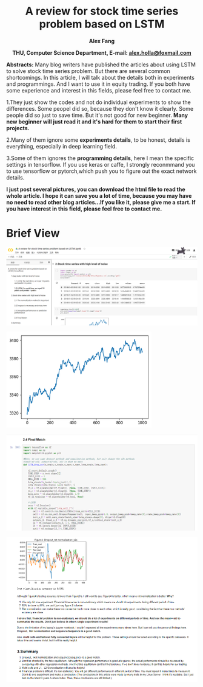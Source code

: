 # <center> A review for stock time series problem based on LSTM</center>

**<center> Alex Fang </center>**

**<center> THU, Computer Science Department, E-mail: alex.holla@foxmail.com </center>**

**Abstracts:** Many blog writers have published the articles about using LSTM to solve stock time series problem. But there are several common shortcomings. In this article, I will talk about the details both in experiments and programmings. And I want to use it in equity trading. If you both have some experience and interest in this fields, please feel free to contact me.

1.They just show the codes and not do individual experiments to show the differences. Some peopel did so, because they don't know it clearly. Some people did so just to save time. But it's not good for new beginner. **Many new beginner will just read it and it's hard for them to start their first projects.**

2.Many of them ignore some **experiments details**, to be honest, details is everything, especially in deep learning field. 

3.Some of them ignores the **programming details**, here I mean the specific settings in tensorflow. If you use keras or caffe, I strongly reconmmand you to use tensorflow or pytorch,which push you to figure out the exact network details.

**I just post several pictures, you can download the html file to read the whole article. I hope it can save you a lot of time, because you may have no need to read other blog articles...If you like it, please give me a start. If you have interest in this field, please feel free to contact me.**


# Brief View

![image](https://github.com/Blabala/Summary_LSTM_Stock_Price/blob/master/pictures/1.PNG)

![image](https://github.com/Blabala/Summary_LSTM_Stock_Price/blob/master/pictures/2.PNG)

![image](https://github.com/Blabala/Summary_LSTM_Stock_Price/blob/master/pictures/3.PNG)

![image](https://github.com/Blabala/Summary_LSTM_Stock_Price/blob/master/pictures/4.PNG)
